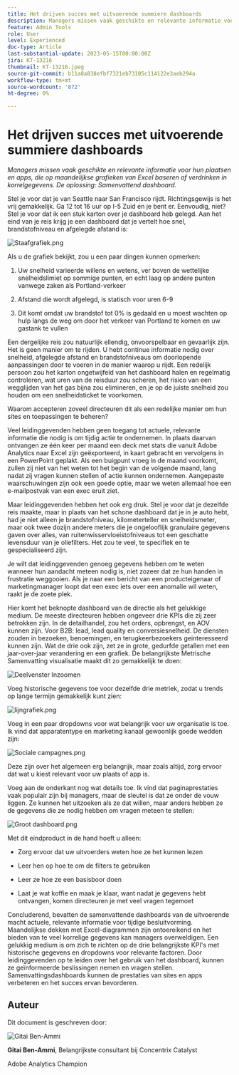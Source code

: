 ```yaml
---
title: Het drijven succes met uitvoerende summiere dashboards
description: Managers missen vaak geschikte en relevante informatie voor hun plaatsen en apps, die op maandelijkse grafieken van Excel baseren of verdrinken in korrelgegevens. De oplossing - het samenvattende dashboard.
feature: Admin Tools
role: User
level: Experienced
doc-type: Article
last-substantial-update: 2023-05-15T00:00:00Z
jira: KT-13216
thumbnail: KT-13216.jpeg
source-git-commit: b11a8a838efbf7321eb73105c114122e3aeb294a
workflow-type: tm+mt
source-wordcount: '872'
ht-degree: 0%

---
```



# Het drijven succes met uitvoerende summiere dashboards

_Managers missen vaak geschikte en relevante informatie voor hun plaatsen en apps, die op maandelijkse grafieken van Excel baseren of verdrinken in korrelgegevens. De oplossing: Samenvattend dashboard._

Stel je voor dat je van Seattle naar San Francisco rijdt. Richtingsgewijs is het vrij gemakkelijk. Ga 12 tot 16 uur op I-5 Zuid en je bent er. Eenvoudig, niet? Stel je voor dat ik een stuk karton over je dashboard heb gelegd. Aan het eind van je reis krijg je een dashboard dat je vertelt hoe snel, brandstofniveau en afgelegde afstand is:

![Staafgrafiek.png](assets/bar-graph.png)

Als u de grafiek bekijkt, zou u een paar dingen kunnen opmerken:

1. Uw snelheid varieerde willens en wetens, ver boven de wettelijke snelheidslimiet op sommige punten, en echt laag op andere punten vanwege zaken als Portland-verkeer

1. Afstand die wordt afgelegd, is statisch voor uren 6-9

1. Dit komt omdat uw brandstof tot 0% is gedaald en u moest wachten op hulp langs de weg om door het verkeer van Portland te komen en uw gastank te vullen

Een dergelijke reis zou natuurlijk ellendig, onvoorspelbaar en gevaarlijk zijn.
Het is geen manier om te rijden. U hebt continue informatie nodig over snelheid, afgelegde afstand en brandstofniveaus om doorlopende aanpassingen door te voeren in de manier waarop u rijdt. Een redelijk persoon zou het karton ongetwijfeld van het dashboard halen en regelmatig controleren, wat uren van de reisduur zou scheren, het risico van een wegglijden van het gas bijna zou elimineren, en je op de juiste snelheid zou houden om een snelheidsticket te voorkomen.

Waarom accepteren zoveel directeuren dit als een redelijke manier om hun sites en toepassingen te beheren?

Veel leidinggevenden hebben geen toegang tot actuele, relevante informatie die nodig is om tijdig actie te ondernemen. In plaats daarvan ontvangen ze één keer per maand een deck met stats die vanuit Adobe Analytics naar Excel zijn geëxporteerd, in kaart gebracht en vervolgens in een PowerPoint geplakt. Als een buigpunt vroeg in de maand voorkomt, zullen zij niet van het weten tot het begin van de volgende maand, lang nadat zij vragen kunnen stellen of actie kunnen ondernemen.
Aangepaste waarschuwingen zijn ook een goede optie, maar we weten allemaal hoe een e-mailpostvak van een exec eruit ziet.

Maar leidinggevenden hebben het ook erg druk. Stel je voor dat je dezelfde reis maakte, maar in plaats van het schone dashboard dat je in je auto hebt, had je niet alleen je brandstofniveau, kilometerteller en snelheidsmeter, maar ook twee dozijn andere meters die je ongelooflijk granulaire gegevens gaven over alles, van ruitenwisservloeistofniveaus tot een geschatte levensduur van je oliefilters.
Het zou te veel, te specifiek en te gespecialiseerd zijn.

Je wilt dat leidinggevenden genoeg gegevens hebben om te weten wanneer hun aandacht meteen nodig is, niet zozeer dat ze hun handen in frustratie weggooien. Als je naar een bericht van een producteigenaar of marketingmanager loopt dat een exec iets over een anomalie wil weten, raakt je de zoete plek.

Hier komt het beknopte dashboard van de directie als het gelukkige medium. De meeste directeuren hebben ongeveer drie KPIs die zij zeer betrokken zijn. In de detailhandel, zou het orders, opbrengst, en AOV kunnen zijn. Voor B2B: lead, lead quality en conversiesnelheid. De diensten zouden in bezoeken, benoemingen, en terugkeerbezoekers geinteresseerd kunnen zijn. Wat de drie ook zijn, zet ze in grote, gedurfde getallen met een jaar-over-jaar verandering en een grafiek. De belangrijkste Metrische Samenvatting visualisatie maakt dit zo gemakkelijk te doen:

![Deelvenster Inzoomen](assets/zoom-in-panel.png)

Voeg historische gegevens toe voor dezelfde drie metriek, zodat u trends op lange termijn gemakkelijk kunt zien:

![lijngrafiek.png](assets/line-graph.png)

Voeg in een paar dropdowns voor wat belangrijk voor uw organisatie is toe. Ik vind dat apparatentype en marketing kanaal gewoonlijk goede wedden zijn:

![Sociale campagnes.png](assets/social-campaigns.png)

Deze zijn over het algemeen erg belangrijk, maar zoals altijd, zorg ervoor dat wat u kiest relevant voor uw plaats of app is.

Voeg aan de onderkant nog wat details toe. Ik vind dat paginaprestaties vaak populair zijn bij managers, maar de sleutel is dat ze onder de vouw liggen.
Ze kunnen het uitzoeken als ze dat willen, maar anders hebben ze de gegevens die ze nodig hebben om vragen meteen te stellen:

![Groot dashboard.png](assets/large-dashboard.png)

Met dit eindproduct in de hand hoeft u alleen:

- Zorg ervoor dat uw uitvoerders weten hoe ze het kunnen lezen

- Leer hen op hoe te om de filters te gebruiken

- Leer ze hoe ze een basisboor doen

- Laat je wat koffie en maak je klaar, want nadat je gegevens hebt ontvangen, komen directeuren je met veel vragen tegemoet

Concluderend, bevatten de samenvattende dashboards van de uitvoerende macht actuele, relevante informatie voor tijdige besluitvorming. Maandelijkse dekken met Excel-diagrammen zijn ontoereikend en het bieden van te veel korrelige gegevens kan managers overweldigen. Een gelukkig medium is om zich te richten op de drie belangrijkste KPI&#39;s met historische gegevens en dropdowns voor relevante factoren. Door leidinggevenden op te leiden over het gebruik van het dashboard, kunnen ze geïnformeerde beslissingen nemen en vragen stellen. Samenvattingsdashboards kunnen de prestaties van sites en apps verbeteren en het succes ervan bevorderen.

## Auteur

Dit document is geschreven door:

![Gitai Ben-Ammi](assets/gitai-ben-ammi.png)

**Gitai Ben-Ammi**, Belangrijkste consultant bij Concentrix Catalyst

Adobe Analytics Champion
